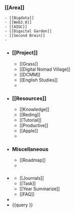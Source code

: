 ### [[Area]]
	- [[Bigdata]]
	- [[Web3.0]]
	- [[AIGC]]
	- [[Digaital Garden]]
	- [[Second Brain]]
	-
- ### [[Project]]
	- [[Grass]]
	- [[Digital Nomad Village]]
	- [[DCMM]]
	- [[English Studies]]
	-
- ### [[Resources]]
	- [[Knowledge]]
	- [[Reding]]
	- [[Tutorial]]
	- [[Productive]]
	- [[Apple]]
	-
- ### Miscellaneous
	- [[Roadmap]]
	-
- ###
	- [[Journals]]
	- [[Task]]
	- [[Year Summarize]]
	- [[FAQ]]
-
- {{query }}
